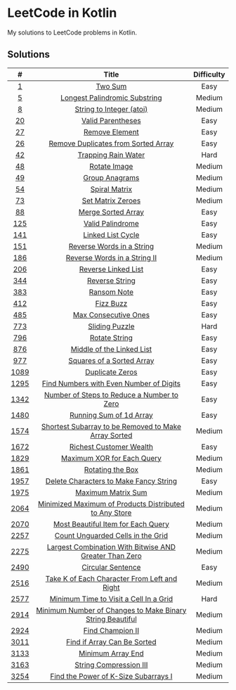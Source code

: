 # LeetCode in Kotlin

My solutions to LeetCode problems in Kotlin.

## Solutions

|                                                #                                                 |                                                                Title                                                                 | Difficulty |
|:------------------------------------------------------------------------------------------------:|:------------------------------------------------------------------------------------------------------------------------------------:|:----------:|
|                     [1](https://leetcode.com/problems/two-sum/description/)                      |                                  [Two Sum](src/main/kotlin/com/schmoczer/leetcode/_0001/TwoSum.kt)                                   |    Easy    |
|                [5](https://leetcode.com/problems/longest-palindromic-substring/)                 |             [Longest Palindromic Substring](src/main/kotlin/com/schmoczer/leetcode/_0005/LongestPalindromicSubstring.kt)             |   Medium   |
|                    [8](https://leetcode.com/problems/string-to-integer-atoi/)                    |                     [String to Integer (atoi)](src/main/kotlin/com/schmoczer/leetcode/_0008/StringToInteger.kt)                      |   Medium   |
|                      [20](https://leetcode.com/problems/valid-parentheses/)                      |                        [Valid Parentheses](src/main/kotlin/com/schmoczer/leetcode/_0020/ValidParentheses.kt)                         |    Easy    |
|                       [27](https://leetcode.com/problems/remove-element/)                        |                               [Remove Element](src/main/kotlin/com/schmoczer/leetcode/_0027/README.md)                               |    Easy    |
|             [26](https://leetcode.com/problems/remove-duplicates-from-sorted-array/)             |        [Remove Duplicates from Sorted Array](src/main/kotlin/com/schmoczer/leetcode/_0026/RemoveDuplicatesFromSortedArray.kt)        |    Easy    |
|                     [42](https://leetcode.com/problems/trapping-rain-water/)                     |                       [Trapping Rain Water](src/main/kotlin/com/schmoczer/leetcode/_0042/TrappingRainWater.kt)                       |    Hard    |
|                        [48](https://leetcode.com/problems/rotate-image/)                         |                             [Rotate Image](src/main/kotlin/com/schmoczer/leetcode/_0048/RotateImage.kt)                              |   Medium   |
|                       [49](https://leetcode.com/problems/group-anagrams/)                        |                           [Group Anagrams](src/main/kotlin/com/schmoczer/leetcode/_0049/GroupAnagrams.kt)                            |   Medium   |
|                        [54](https://leetcode.com/problems/spiral-matrix/)                        |                            [Spiral Matrix](src/main/kotlin/com/schmoczer/leetcode/_0054/SpiralMatrix.kt)                             |   Medium   |
|                      [73](https://leetcode.com/problems/set-matrix-zeroes/)                      |                         [Set Matrix Zeroes](src/main/kotlin/com/schmoczer/leetcode/_0073/SetMatrixZeroes.kt)                         |   Medium   |
|                     [88](https://leetcode.com/problems/merge-sorted-array/)                      |                        [Merge Sorted Array](src/main/kotlin/com/schmoczer/leetcode/_0088/MergeSortedArray.kt)                        |    Easy    |
|                      [125](https://leetcode.com/problems/valid-palindrome/)                      |                         [Valid Palindrome](src/main/kotlin/com/schmoczer/leetcode/_0125/ValidPalindrome.kt)                          |    Easy    |
|                     [141](https://leetcode.com/problems/linked-list-cycle/)                      |                         [Linked List Cycle](src/main/kotlin/com/schmoczer/leetcode/_0141/LinkedListCycle.kt)                         |    Easy    |
|                 [151](https://leetcode.com/problems/reverse-words-in-a-string/)                  |                  [Reverse Words in a String](src/main/kotlin/com/schmoczer/leetcode/_0151/ReverseWordsInString.kt)                   |   Medium   |
|                [186](https://leetcode.com/problems/reverse-words-in-a-string-ii/)                |             [Reverse Words in a String II](src/main/kotlin/com/schmoczer/leetcode/_0186/ReverseWordsInStringInPlace.kt)              |   Medium   |
|                    [206](https://leetcode.com/problems/reverse-linked-list/)                     |                       [Reverse Linked List](src/main/kotlin/com/schmoczer/leetcode/_0206/ReverseLinkedList.kt)                       |    Easy    |
|                       [344](https://leetcode.com/problems/reverse-string/)                       |                           [Reverse String](src/main/kotlin/com/schmoczer/leetcode/_0344/ReverseString.kt)                            |    Easy    |
|                        [383](https://leetcode.com/problems/ransom-note/)                         |                              [Ransom Note](src/main/kotlin/com/schmoczer/leetcode/_0383/RansomNote.kt)                               |    Easy    |
|                         [412](https://leetcode.com/problems/fizz-buzz/)                          |                                [Fizz Buzz](src/main/kotlin/com/schmoczer/leetcode/_0412/FizzBuzz.kt)                                 |    Easy    |
|                    [485](https://leetcode.com/problems/max-consecutive-ones/)                    |                      [Max Consecutive Ones](src/main/kotlin/com/schmoczer/leetcode/_0485/MaxConsecutiveOnes.kt)                      |    Easy    |
|                       [773](https://leetcode.com/problems/sliding-puzzle/)                       |                           [Sliding Puzzle](src/main/kotlin/com/schmoczer/leetcode/_0773/SlidingPuzzle.kt)                            |    Hard    |
|                       [796](https://leetcode.com/problems/rotate-string/)                        |                            [Rotate String](src/main/kotlin/com/schmoczer/leetcode/_0796/RotateString.kt)                             |    Easy    |
|                 [876](https://leetcode.com/problems/middle-of-the-linked-list/)                  |                  [Middle of the Linked List](src/main/kotlin/com/schmoczer/leetcode/_0876/MiddleOfTheLinkedList.kt)                  |    Easy    |
|                 [977](https://leetcode.com/problems/squares-of-a-sorted-array/)                  |                  [Squares of a Sorted Array](src/main/kotlin/com/schmoczer/leetcode/_0977/SquaresOfASortedArray.kt)                  |    Easy    |
|                      [1089](https://leetcode.com/problems/duplicate-zeros/)                      |                          [Duplicate Zeros](src/main/kotlin/com/schmoczer/leetcode/_1089/DuplicateZeros.kt)                           |    Easy    |
|          [1295](https://leetcode.com/problems/find-numbers-with-even-number-of-digits/)          |     [Find Numbers with Even Number of Digits](src/main/kotlin/com/schmoczer/leetcode/_1295/FindNumbersWithEvenNumberOfDigits.kt)     |    Easy    |
|        [1342](https://leetcode.com/problems/number-of-steps-to-reduce-a-number-to-zero/)         |   [Number of Steps to Reduce a Number to Zero](src/main/kotlin/com/schmoczer/leetcode/_1342/NumberOfStepsToReduceANumberToZero.kt)   |    Easy    |
|                  [1480](https://leetcode.com/problems/running-sum-of-1d-array/)                  |                    [Running Sum of 1d Array](src/main/kotlin/com/schmoczer/leetcode/_1480/RunningSumOf1dArray.kt)                    |    Easy    |
|   [1574](https://leetcode.com/problems/shortest-subarray-to-be-removed-to-make-array-sorted/)    |       [Shortest Subarray to be Removed to Make Array Sorted](src/main/kotlin/com/schmoczer/leetcode/_1574/ShortestSubarray.kt)       |   Medium   |
|                  [1672](https://leetcode.com/problems/richest-customer-wealth/)                  |                   [Richest Customer Wealth](src/main/kotlin/com/schmoczer/leetcode/_1672/RichestCustomerWealth.kt)                   |    Easy    |
|                [1829](https://leetcode.com/problems/maximum-xor-for-each-query/)                 |                 [Maximum XOR for Each Query](src/main/kotlin/com/schmoczer/leetcode/_1829/MaximumXorForEachQuery.kt)                 |   Medium   |
|                     [1861](https://leetcode.com/problems/rotating-the-box/)                      |                          [Rotating the Box](src/main/kotlin/com/schmoczer/leetcode/_1861/RotatingTheBox.kt)                          |   Medium   |
|          [1957](https://leetcode.com/problems/delete-characters-to-make-fancy-string/)           |     [Delete Characters to Make Fancy String](src/main/kotlin/com/schmoczer/leetcode/_1957/DeleteCharactersToMakeFancyString.kt)      |    Easy    |
|                    [1975](https://leetcode.com/problems/maximum-matrix-sum/)                     |                        [Maximum Matrix Sum](src/main/kotlin/com/schmoczer/leetcode/_1975/MaximumMatrixSum.kt)                        |   Medium   |
|  [2064](https://leetcode.com/problems/minimized-maximum-of-products-distributed-to-any-store/)   |      [Minimized Maximum of Products Distributed to Any Store](src/main/kotlin/com/schmoczer/leetcode/_2064/MinimizedMaximum.kt)      |   Medium   |
|            [2070](https://leetcode.com/problems/most-beautiful-item-for-each-query/)             |         [Most Beautiful Item for Each Query](src/main/kotlin/com/schmoczer/leetcode/_2070/MostBeautifulItemForEachQuery.kt)          |   Medium   |
|             [2257](https://leetcode.com/problems/count-unguarded-cells-in-the-grid/)             |          [Count Unguarded Cells in the Grid](src/main/kotlin/com/schmoczer/leetcode/_2257/CountUnguardedCellsInTheGrid.kt)           |   Medium   |
|  [2275](https://leetcode.com/problems/largest-combination-with-bitwise-and-greater-than-zero/)   |     [Largest Combination With Bitwise AND Greater Than Zero](src/main/kotlin/com/schmoczer/leetcode/_2275/LargestCombination.kt)     |   Medium   |
|                     [2490](https://leetcode.com/problems/circular-sentence/)                     |                        [Circular Sentence](src/main/kotlin/com/schmoczer/leetcode/_2490/CircularSentence.kt)                         |    Easy    |
|       [2516](https://leetcode.com/problems/take-k-of-each-character-from-left-and-right/)        | [Take K of Each Character From Left and Right](src/main/kotlin/com/schmoczer/leetcode/_2516/TakeKOfEachCharacterFromLeftAndRight.kt) |   Medium   |
|          [2577](https://leetcode.com/problems/minimum-time-to-visit-a-cell-in-a-grid/)           |        [Minimum Time to Visit a Cell In a Grid](src/main/kotlin/com/schmoczer/leetcode/_2577/MinimumTimeToVisitCellInGrid.kt)        |    Hard    |
| [2914](https://leetcode.com/problems/minimum-number-of-changes-to-make-binary-string-beautiful/) |       [Minimum Number of Changes to Make Binary String Beautiful](src/main/kotlin/com/schmoczer/leetcode/_2914/MinChanges.kt)        |   Medium   |
|                     [2924](https://leetcode.com/problems/find-champion-ii/)                      |                          [Find Champion II](src/main/kotlin/com/schmoczer/leetcode/_2924/FindChampionII.kt)                          |   Medium   |
|                [3011](https://leetcode.com/problems/find-if-array-can-be-sorted/)                |                [Find if Array Can Be Sorted](src/main/kotlin/com/schmoczer/leetcode/_3011/FindIfArrayCanBeSorted.kt)                 |   Medium   |
|                     [3133](https://leetcode.com/problems/minimum-array-end/)                     |                         [Minimum Array End](src/main/kotlin/com/schmoczer/leetcode/_3133/MinimumArrayEnd.kt)                         |   Medium   |
|                  [3163](https://leetcode.com/problems/string-compression-iii/)                   |                     [String Compression III](src/main/kotlin/com/schmoczer/leetcode/_3163/StringCompression3.kt)                     |   Medium   |
|           [3254](https://leetcode.com/problems/find-the-power-of-k-size-subarrays-i/)            |         [Find the Power of K-Size Subarrays I](src/main/kotlin/com/schmoczer/leetcode/_3254/FindThePowerOfKSizeSubarrays.kt)         |   Medium   |
